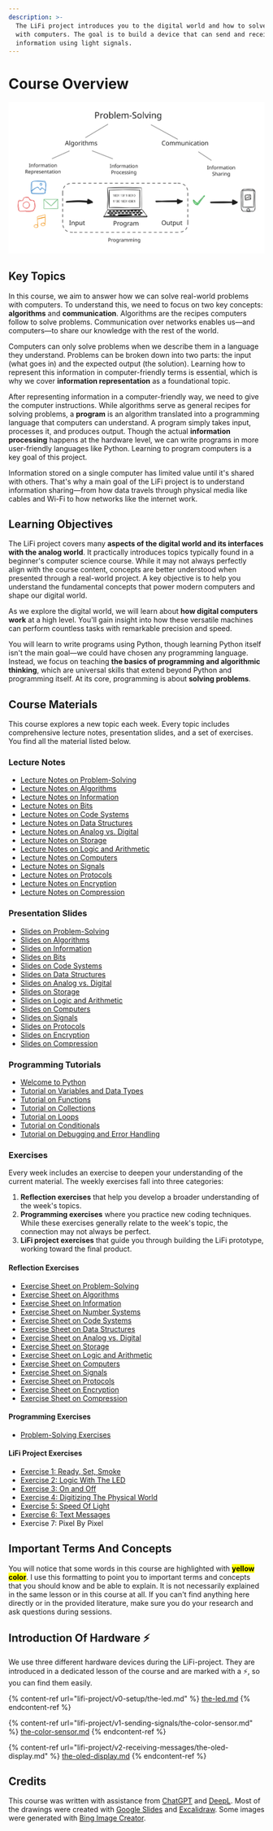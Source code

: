 ```yaml
---
description: >-
  The LiFi project introduces you to the digital world and how to solve problems
  with computers. The goal is to build a device that can send and receive
  information using light signals.
---
```


# Course Overview



<img src=".gitbook/assets/file.excalidraw (20).svg" alt="The overarching concepts that we address in the LiFi project." class="gitbook-drawing">



## Key Topics

In this course, we aim to answer how we can solve real-world problems with computers. To understand this, we need to focus on two key concepts: **algorithms** and **communication**. Algorithms are the recipes computers follow to solve problems. Communication over networks enables us—and computers—to share our knowledge with the rest of the world.

Computers can only solve problems when we describe them in a language they understand. Problems can be broken down into two parts: the input (what goes in) and the expected output (the solution). Learning how to represent this information in computer-friendly terms is essential, which is why we cover **information representation** as a foundational topic.

After representing information in a computer-friendly way, we need to give the computer instructions. While algorithms serve as general recipes for solving problems, a **program** is an algorithm translated into a programming language that computers can understand. A program simply takes input, processes it, and produces output. Though the actual **information processing** happens at the hardware level, we can write programs in more user-friendly languages like Python. Learning to program computers is a key goal of this project.

Information stored on a single computer has limited value until it's shared with others. That's why a main goal of the LiFi project is to understand information sharing—from how data travels through physical media like cables and Wi-Fi to how networks like the internet work.

## Learning Objectives

The LiFi project covers many **aspects of the digital world and its interfaces with the analog world**. It practically introduces topics typically found in a beginner's computer science course. While it may not always perfectly align with the course content, concepts are better understood when presented through a real-world project. A key objective is to help you understand the fundamental concepts that power modern computers and shape our digital world.

As we explore the digital world, we will learn about **how digital computers work** at a high level. You'll gain insight into how these versatile machines can perform countless tasks with remarkable precision and speed.

You will learn to write programs using Python, though learning Python itself isn't the main goal—we could have chosen any programming language. Instead, we focus on teaching **the basics of programming and algorithmic thinking**, which are universal skills that extend beyond Python and programming itself. At its core, programming is about **solving problems**.

## Course Materials

This course explores a new topic each week. Every topic includes comprehensive lecture notes, presentation slides, and a set of exercises. You find all the material listed below.

### Lecture Notes

* [Lecture Notes on Problem-Solving](https://winf-hsos.github.io/university-docs/quarto/digitization_and_programming/script/problem-solving.pdf)
* [Lecture Notes on Algorithms](https://winf-hsos.github.io/university-docs/quarto/digitization_and_programming/script/algorithms.pdf)
* [Lecture Notes on Information](https://winf-hsos.github.io/university-docs/quarto/digitization_and_programming/script/information.pdf)
* [Lecture Notes on Bits](https://winf-hsos.github.io/university-docs/quarto/digitization_and_programming/script/bits.pdf)
* [Lecture Notes on Code Systems](https://winf-hsos.github.io/university-docs/quarto/digitization_and_programming/script/code-systems.pdf)
* [Lecture Notes on Data Structures](https://winf-hsos.github.io/university-docs/quarto/digitization_and_programming/script/data-structures.pdf)
* [Lecture Notes on Analog vs. Digital](https://winf-hsos.github.io/university-docs/quarto/digitization_and_programming/script/analog-vs-digital.pdf)
* [Lecture Notes on Storage](https://winf-hsos.github.io/university-docs/quarto/digitization_and_programming/script/storage.pdf)
* [Lecture Notes on Logic and Arithmetic](https://winf-hsos.github.io/university-docs/quarto/digitization_and_programming/script/logic-and-arithmetic.pdf)
* [Lecture Notes on Computers](https://winf-hsos.github.io/university-docs/quarto/digitization_and_programming/script/computer.pdf)
* [Lecture Notes on Signals](https://winf-hsos.github.io/university-docs/quarto/digitization_and_programming/script/signals.pdf)
* [Lecture Notes on Protocols](https://winf-hsos.github.io/university-docs/quarto/digitization_and_programming/script/protocols.pdf)
* [Lecture Notes on Encryption](https://winf-hsos.github.io/university-docs/quarto/digitization_and_programming/script/encryption.pdf)
* [Lecture Notes on Compression](https://winf-hsos.github.io/university-docs/quarto/digitization_and_programming/script/compression.pdf)

### Presentation Slides

* [Slides on Problem-Solving](https://winf-hsos.github.io/university-docs/google_slides/wirtschaftsinformatik/SS%2025%20-%20Digitization%20-%20Information%20Representation%20and%20Processing%20-%20Problem%20Solving.pdf)
* [Slides on Algorithms](https://winf-hsos.github.io/university-docs/google_slides/wirtschaftsinformatik/SS%2025%20-%20Digitization%20-%20Information%20Representation%20and%20Processing%20-%20Algorithms.pdf)
* [Slides on Information](https://winf-hsos.github.io/university-docs/google_slides/wirtschaftsinformatik/SS%2025%20-%20Digitization%20-%20Information%20Representation%20and%20Processing%20-%20Information.pdf)
* [Slides on Bits](https://winf-hsos.github.io/university-docs/google_slides/wirtschaftsinformatik/SS%2025%20-%20Digitization%20-%20Information%20Representation%20and%20Processing%20-%20Bits.pdf)
* [Slides on Code Systems](https://winf-hsos.github.io/university-docs/google_slides/wirtschaftsinformatik/SS%2025%20-%20Digitization%20-%20Information%20Representation%20and%20Processing%20-%20Code%20Systems.pdf)
* [Slides on Data Structures](https://winf-hsos.github.io/university-docs/google_slides/wirtschaftsinformatik/SS%2025%20-%20Digitization%20-%20Information%20Representation%20and%20Processing%20-%20Data%20Structures.pdf)
* [Slides on Analog vs. Digital](https://winf-hsos.github.io/university-docs/google_slides/wirtschaftsinformatik/SS%2025%20-%20Digitization%20-%20Information%20Representation%20and%20Processing%20-%20Analog%20vs%20Digital.pdf)
* [Slides on Storage](https://winf-hsos.github.io/university-docs/google_slides/wirtschaftsinformatik/SS%2025%20-%20Digitization%20-%20Information%20Representation%20and%20Processing%20-%20Storage.pdf)
* [Slides on Logic and Arithmetic](https://winf-hsos.github.io/university-docs/google_slides/wirtschaftsinformatik/SS%2025%20-%20Digitization%20-%20Information%20Representation%20and%20Processing%20-%20Logic%20and%20Arithmetic.pdf)
* [Slides on Computers](https://winf-hsos.github.io/university-docs/google_slides/wirtschaftsinformatik/SS%2025%20-%20Digitization%20-%20Information%20Representation%20and%20Processing%20-%20Computers.pdf)
* [Slides on Signals](https://winf-hsos.github.io/university-docs/google_slides/wirtschaftsinformatik/SS%2025%20-%20Digitization%20-%20Information%20Representation%20and%20Processing%20-%20Signals.pdf)
* [Slides on Protocols](https://winf-hsos.github.io/university-docs/google_slides/wirtschaftsinformatik/SS%2025%20-%20Digitization%20-%20Information%20Representation%20and%20Processing%20-%20Protocols.pdf)
* [Slides on Encryption](https://winf-hsos.github.io/university-docs/google_slides/wirtschaftsinformatik/SS%2025%20-%20Digitization%20-%20Information%20Representation%20and%20Processing%20-%20Encryption.pdf)
* [Slides on Compression](https://winf-hsos.github.io/university-docs/google_slides/wirtschaftsinformatik/SS%2025%20-%20Digitization%20-%20Information%20Representation%20and%20Processing%20-%20Compression.pdf)

### Programming Tutorials

* [Welcome to Python](https://winf-hsos.github.io/university-docs/quarto/digitization_and_programming/programming/welcome-to-python.pdf)
* [Tutorial on Variables and Data Types](https://winf-hsos.github.io/university-docs/quarto/digitization_and_programming/programming/variables-and-data-types.pdf)
* [Tutorial on Functions](https://winf-hsos.github.io/university-docs/quarto/digitization_and_programming/programming/functions.pdf)
* [Tutorial on Collections](https://winf-hsos.github.io/university-docs/quarto/digitization_and_programming/programming/collections.pdf)
* [Tutorial on Loops](https://winf-hsos.github.io/university-docs/quarto/digitization_and_programming/programming/loops.pdf)
* [Tutorial on Conditionals](https://winf-hsos.github.io/university-docs/quarto/digitization_and_programming/programming/conditionals.pdf)
* [Tutorial on Debugging and Error Handling](https://winf-hsos.github.io/university-docs/quarto/digitization_and_programming/programming/debugging-and-error-handling.pdf)

### Exercises

Every week includes an exercise to deepen your understanding of the current material. The weekly exercises fall into three categories:

1. **Reflection exercises** that help you develop a broader understanding of the week's topics.
2. **Programming exercises** where you practice new coding techniques. While these exercises generally relate to the week's topic, the connection may not always be perfect.
3. **LiFi project exercises** that guide you through building the LiFi prototype, working toward the final product.

#### Reflection Exercises

* [Exercise Sheet on Problem-Solving](https://winf-hsos.github.io/university-docs/quarto/digitization_and_programming/exercises/exercises-problem-solving.pdf)
* [Exercise Sheet on Algorithms](https://winf-hsos.github.io/university-docs/quarto/digitization_and_programming/exercises/exercises-algorithms.pdf)
* [Exercise Sheet on Information](https://winf-hsos.github.io/university-docs/quarto/digitization_and_programming/exercises/exercises-information.pdf)
* [Exercise Sheet on Number Systems](https://winf-hsos.github.io/university-docs/quarto/digitization_and_programming/exercises/exercises-number-systems.pdf)
* [Exercise Sheet on Code Systems](https://winf-hsos.github.io/university-docs/quarto/digitization_and_programming/exercises/exercises-code-systems.pdf)
* [Exercise Sheet on Data Structures](https://winf-hsos.github.io/university-docs/quarto/digitization_and_programming/exercises/exercises-data-structures.pdf)
* [Exercise Sheet on Analog vs. Digital](https://winf-hsos.github.io/university-docs/quarto/digitization_and_programming/exercises/exercises-analog-vs-digital.pdf)
* [Exercise Sheet on Storage](https://winf-hsos.github.io/university-docs/quarto/digitization_and_programming/exercises/exercises-storage.pdf)
* [Exercise Sheet on Logic and Arithmetic](https://winf-hsos.github.io/university-docs/quarto/digitization_and_programming/exercises/exercises-logic-and-arithmetic.pdf)
* [Exercise Sheet on Computers](https://winf-hsos.github.io/university-docs/quarto/digitization_and_programming/exercises/exercises-computers.pdf)
* [Exercise Sheet on Signals](https://winf-hsos.github.io/university-docs/quarto/digitization_and_programming/exercises/exercises-signals.pdf)
* [Exercise Sheet on Protocols](https://winf-hsos.github.io/university-docs/quarto/digitization_and_programming/exercises/exercises-protocols.pdf)
* [Exercise Sheet on Encryption](https://winf-hsos.github.io/university-docs/quarto/digitization_and_programming/exercises/exercises-encryption.pdf)
* [Exercise Sheet on Compression](https://winf-hsos.github.io/university-docs/quarto/digitization_and_programming/exercises/exercises-compression.pdf)

#### Programming Exercises

* [Problem-Solving Exercises](https://winf-hsos.github.io/lifi-exercises/python_introduction/lifi_problem_solving_exercises.pdf)

#### LiFi Project Exercises

* [Exercise 1: Ready, Set, Smoke](https://winf-hsos.github.io/lifi-exercises/exercises/01_exercise_ready_set_smoke.pdf)
* [Exercise 2: Logic With The LED](https://winf-hsos.github.io/lifi-exercises/exercises/02_exercise_logic_with_the_led.pdf)
* [Exercise 3: On and Off](https://winf-hsos.github.io/lifi-exercises/exercises/03_exercise_on_and_off.pdf)
* [Exercise 4: Digitizing The Physical World](https://winf-hsos.github.io/lifi-exercises/exercises/04_exercise_digitizing_the_physical_world.pdf)
* [Exercise 5: Speed Of Light](https://winf-hsos.github.io/lifi-exercises/exercises/05_exercise_speed_of_light.pdf)
* [Exercise 6: Text Messages](https://winf-hsos.github.io/lifi-exercises/exercises/06_exercise_text_messages.pdf)
* Exercise 7: Pixel By Pixel

## Important Terms And Concepts

You will notice that some words in this course are highlighted with <mark style="background-color:yellow;">**yellow color**</mark>. I use this formatting to point you to important terms and concepts that you should know and be able to explain. It is not necessarily explained in the same lesson or in this course at all. If you can't find anything here directly or in the provided literature, make sure you do your research and ask questions during sessions.

## Introduction Of Hardware ⚡

We use three different hardware devices during the LiFi-project. They are introduced in a dedicated lesson of the course and are marked with a ⚡, so you can find them easily.

{% content-ref url="lifi-project/v0-setup/the-led.md" %}
[the-led.md](lifi-project/v0-setup/the-led.md)
{% endcontent-ref %}

{% content-ref url="lifi-project/v1-sending-signals/the-color-sensor.md" %}
[the-color-sensor.md](lifi-project/v1-sending-signals/the-color-sensor.md)
{% endcontent-ref %}

{% content-ref url="lifi-project/v2-receiving-messages/the-oled-display.md" %}
[the-oled-display.md](lifi-project/v2-receiving-messages/the-oled-display.md)
{% endcontent-ref %}

## Credits

This course was written with assistance from [ChatGPT](https://chat.openai.com/) and [DeepL](https://www.deepl.com/translator). Most of the drawings were created with [Google Slides](https://sites.google.com/view/slides-workspace/login) and [Excalidraw](https://excalidraw.com/). Some images were generated with [Bing Image Creator](https://www.bing.com/images/create).
